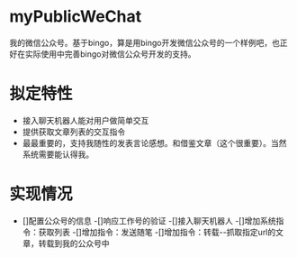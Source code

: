 # myPublicWeChat
我的微信公众号。基于bingo，算是用bingo开发微信公众号的一个样例吧，也正好在实际使用中完善bingo对微信公众号开发的支持。
# 拟定特性
* 接入聊天机器人能对用户做简单交互
* 提供获取文章列表的交互指令
* 最最重要的，支持我随性的发表言论感想。和借鉴文章（这个很重要）。当然系统需要能认得我。

# 实现情况
- []配置公众号的信息
-[]响应工作号的验证
-[]接入聊天机器人
-[]增加系统指令：获取列表
-[]增加指令：发送随笔
-[]增加指令：转载--抓取指定url的文章，转载到我的公众号中


